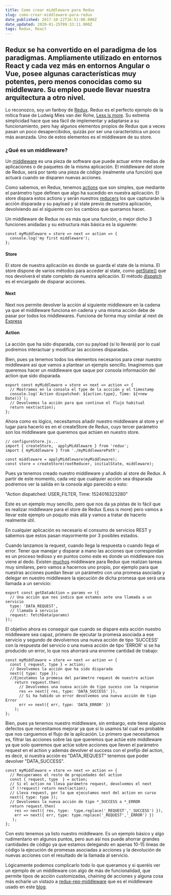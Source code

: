 ```yaml
---
title: Como crear middleware para Redux
slug: como-crear-middleware-para-redux
date_published: 2017-10-22T16:51:00.000Z
date_updated: 2020-01-25T09:33:11.000Z
tags: Redux, React
---
```


## Redux se ha convertido en el paradigma de los paradigmas. Ampliamente utilizado en entornos React y cada vez más en entornos Angular o Vue, posee algunas características muy potentes, pero menos conocidas como su middleware. Su empleo puede llevar nuestra arquitectura a otro nivel.

Lo reconozco, soy un fanboy de [Redux](http://redux.js.org/). Redux es el perfecto ejemplo de la mítica frase de Ludwig Mies van der Rohe, [Less is more](https://en.wikipedia.org/wiki/Minimalism#Less_is_more_.28architecture.29). Su extrema simplicidad hace que sea fácil de implementar y adaptarse a su funcionamiento, pero hay algunos elementos propios de Redux que a veces pasan un poco desapercibidos, quizás por ser una característica un poco más avanzada. Uno de estos elementos es el middleware de su store.

### ¿Qué es un middleware?

Un [middleware](https://es.wikipedia.org/wiki/Middleware) es una pieza de software que puede actuar entre medias de aplicaciones o de paquetes de la misma aplicación. El middleware del store de Redux, será por tanto una pieza de código (realmente una función) que actuará cuando se disparen nuevas acciones.

Como sabemos, en Redux, tenemos [actions](http://redux.js.org/docs/basics/Actions.html) que son simples, que mediante el parámetro type definen que algo ha sucedido en nuestra aplicación. El store dispara estos actions y serán nuestros [reducers](http://redux.js.org/docs/basics/Reducers.html) los que capturarán la acción disparada y su payload y al state previo de nuestra aplicación, devolviendo así el siguiente con los cambios que queramos hacer.

Un middleware de Redux no es más que una función, o mejor dicho 3 funciones anidadas y su estructura más básica es la siguiente:

    const myMiddleware = store => next => action => {
      console.log('my first middleware');
    };
    

#### Store

El store de nuestra aplicación es donde se guarda el state de la misma. El store dispone de varios métodos para acceder al state, como [getState()](http://es.redux.js.org/docs/api/Store.html#getState) que nos devolverá el state completo de nuestra aplicación. El método [dispatch](http://es.redux.js.org/docs/api/Store.html#dispatch) es el encargado de disparar acciones.

#### Next

Next nos permite devolver la acción al siguiente middleware en la cadena ya que el middleware funciona en cadena y una misma acción debe de pasar por todos los middlewares. Funciona de forma muy similar al next de  [Express](http://expressjs.com/es/guide/using-middleware.html)

#### Action

La acción que ha sido disparada, con su payload (si lo llevará) por lo cual podremos interactuar y modificar las acciones disparadas.

Bien, pues ya tenemos todos los elementos necesarios para crear nuestro middleware así que vamos a plantear un ejemplo sencillo. Imaginemos que queremos hacer un middleware que saque por consola información del action que sido disparada.

    export const myMiddleware = store => next => action => {
      // Mostramos en la consola el type de la accción y el timestamp
      console.log(`Action dispatched: ${action.type}, Time: ${+new Date()}`);
      // Devolvemos la acción para que continue el flujo habitual
      return next(action);
    };
    

Ahora como es lógico, necesitamos añadir nuestro middleware al store y el lugar para hacerlo es en el createStore de Redux, cuyo tercer parámetro son los middleware que queremos que actúen en nuestro store.

    // configureStore.js...
    import { createStore,  applyMiddleware } from 'redux';
    import { myMiddleware } from './myMiddlewarePath';
    
    const middleware = applyMiddleware(myMiddleware);
    const store = createStore(rootReducer, initialState, middleware);
    

Pues ya tenemos creado nuestro middleware y añadido al store de Redux. A partir de este momento, cada vez que cualquier acción sea disparada podremos ver la salida en la consola algo parecido a esto:

"Action dispatched: USER_FILTER, Time: 1524016323280"

Este es un ejemplo muy sencillo, pero que nos da ya pistas de lo fácil que es realizar middleware para el store de Redux (Less is more) pero vamos a llevar este ejemplo un poquito más allá y vamos a tratar de hacerlo realmente útil.

En cualquier aplicación es necesario el consumo de servicios REST y sabemos que estos pasan mayormente por 3 posibles estados.

Cuando lanzamos la request, cuando llega la respuesta o cuando llega el error. Tener que manejar y disparar a mano las acciones que correspondan es un proceso tedioso y en puntos como este es donde un middleware nos viene al dedo. Existen [muchos](https://www.npmjs.com/search?q=redux%20middleware&amp;page=1&amp;ranking=optimal) middleware para Redux que realizan tareas muy similares, pero vamos a hacernos uno propio, por ejemplo para que nuestras acciones puedan llevar un parámetro con una promesa asociada y delegar en nuestro middleware la ejecución de dicha promesa que será una llamada a un servicio:

    export const getDataAction = params => ({
      // Una acción que nos indica que estamos ante una llamada a un servicio
      type: 'DATA_REQUEST',
      // llamada a servicio
      request: fetchData(params)
    });
    

El objetivo ahora es conseguir que cuando se dispare esta acción nuestro middleware sea capaz, primero de ejecutar la promesa asociada a ese servicio y segundo de devolvernos una nueva acción de tipo 'SUCCESS' con la respuesta del servicio o una nueva acción de tipo 'ERROR' si se ha producido un error, lo que nos ahorrará una enorme cantidad de trabajo:

    const myMiddleware = store => next => action => {
      const { request, type } = action;
      // Devolvemos la acción que ha sido disparada
      next({ type: type });
      //Ejecutamos la promesa del parámetro request de nuestro action
        return request.then(
          // Devolvemos una nueva acción de tipo sucess con la response
          res => next({ res, type: 'DATA_SUCCESS' }),
          // Si ha habido un error devolvemos una nueva acción de tipo Error
          err => next({ err, type: 'DATA_ERROR' })
        );
    };
    

Bien, pues ya tenemos nuestro middleware, sin embargo, este tiene algunos defectos que necesitamos mejorar ya que si lo usamos tal cual es probable que nos carguemos el flujo de la aplicación. Lo primero que necesitamos es, filtrar las acciones sobre las que queremos que actúe este middleware ya que solo queremos que actúe sobre acciones que lleven el parámetro request en el action y además devolver el success con el prefijo del action, es decir, si nuestra acción es "DATA_REQUEST" tenemos que poder devolver "DATA_SUCCESS".

    const myMiddleware = store => next => action => {
      // Recuperamos el resto de propiedades del action
      const { request, type  } = action;
      // Si el action no lleva parámetro request, devolvemos el next
      if (!request) return next(action);
      // Lleva request, por lo que ejecutamos next del action en curso
      next({ type: type });
      // Devolvemos la nueva acción de tipo *_SUCCESS o *_ERROR
      return request.then(
        res => next({ res, type:  type.replace('_REQUEST','_SUCCESS') }),
        err => next({ err, type: type.replace('_REQUEST','_ERROR') })
       );
    };
    

Con esto tenemos ya listo nuestro middleware. Es un ejemplo básico y algo rudimentario en algunos puntos, pero aun así nos puede ahorrar grandes cantidades de código ya que estamos delegando en apenas 10-15 líneas de código la ejecución de promesas asociadas a acciones y la devolución de nuevas acciones con el resultado de la llamada al servicio.

Lógicamente podemos complicarlo todo lo que queramos y si queréis ver un ejemplo de un middleware con algo de más de funcionalidad, que permite tipos de acción customizadas, chaining de acciones y alguna cosa más echarle un vistazo a  [redux-req-middleware](https://www.npmjs.com/package/redux-req-middleware) que es el middleware usado en este [blog](https://github.com/pmagaz/pablomagaz.com).
